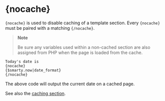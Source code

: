# {nocache}

`{nocache}` is used to disable caching of a template section. Every
`{nocache}` must be paired with a matching `{/nocache}`.

> **Note**
>
> Be sure any variables used within a non-cached section are also
> assigned from PHP when the page is loaded from the cache.

```smarty
Today's date is
{nocache}
{$smarty.now|date_format}
{/nocache}
```

The above code will output the current date on a cached page.

See also the [caching section](../../programmers/caching.md).
